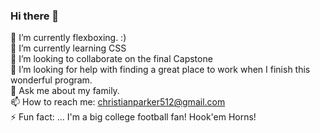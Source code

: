 ### Hi there 👋


🔭 I’m currently flexboxing. :)<br>
🌱 I’m currently learning CSS<br>
👯 I’m looking to collaborate on the final Capstone<br>
🤔 I’m looking for help with finding a great place to work when I finish this wonderful program.<br>
💬 Ask me about my family.<br>
📫 How to reach me: christianparker512@gmail.com<br>
⚡ Fun fact: ... I'm a big college football fan! Hook'em Horns!<br>
